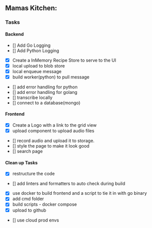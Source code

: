 ## Mamas Kitchen:


### Tasks

#### Backend
- [] Add Go Logging 
- [] Add Python Logging
- [x] Create a InMemory Recipe Store to serve to the UI
- [x] local upload to blob store
- [x] local enqueue message
- [x] build worker(python) to pull message
- [] add error handling for python
- [] add error handling for golang
- [] transcribe locally
- [] connect to a database(mongo)



#### Frontend
- [x] Create a Logo with a link to the grid view
- [x] upload component to upload audio files
- [] record audio and upload it to storage.
- [] style the page to make it look good
- [] search page


#### Clean up Tasks
- [x] restructure the code
- [] add linters and formatters to auto check during build
- [x] use docker to build frontend and a script to tie it in with go binary
- [x] add cmd folder
- [x] build scripts - docker compose
- [x] upload to github
- [] use cloud prod envs

